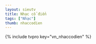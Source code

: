 ```yaml
---
layout: sieutv
title: Nhạc cổ điển
tags: ["Nhạc"]
thumb: nhaccodien
---
```

{% include tvpro key="vn_nhaccodien" %}

